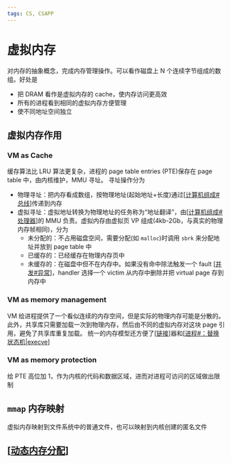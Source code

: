 ```yaml
---
tags: CS, CSAPP
---
```

# 虚拟内存

对内存的抽象概念，完成内存管理操作。可以看作磁盘上 N 个连续字节组成的数组。好处是

- 把 DRAM 看作是虚拟内存的 cache，使内存访问更高效
- 所有的进程看到相同的虚拟内存方便管理
- 使不同地址空间独立

## 虚拟内存作用

### VM as Cache

缓存算法比 LRU 算法更复杂，进程的 page table entries (PTE)保存在 page table 中，由内核维护，MMU 寻址。
寻址操作分为

- 物理寻址：把内存看成数组，按物理地址(起始地址+长度)通过[[计算机组成#总线]]传递到内存
- 虚拟寻址：虚拟地址转换为物理地址的任务称为“地址翻译”，由[[计算机组成#处理器]]的 MMU 负责。虚拟内存由虚拟页 VP 组成(4kb-2Gb，与真实的物理内存帧相同)，分为
  - 未分配的：不占用磁盘空间，需要分配(如 `malloc`)时调用 `sbrk` 来分配地址并放到 page table 中
  - 已缓存的：已经缓存在物理内存页中
  - 未缓存的：在磁盘中但不在内存中。如果没有命中除法触发一个 fault [[并发#异常]]，handler 选择一个 victim 从内存中删除并把 virtual page 存到内存中

### VM as memory management

VM 给进程提供了一个看似连续的内存空间，但是实际的物理内存可能是分散的。
此外，共享库只需要加载一次到物理内存，然后由不同的虚拟内存对这块 page 引用，避免了共享库重复加载。
统一的内存模型还方便了[[链接]]器和[[进程#：替换状态机|execve]]

### VM as memory protection

给 PTE 高位加 1，作为内核的代码和数据区域，进而对进程可访问的区域做出限制

## `mmap` 内存映射

虚拟内存映射到文件系统中的普通文件，也可以映射到内核创建的匿名文件

## [[动态内存分配]]

[//begin]: # "Autogenerated link references for markdown compatibility"
[计算机组成#总线]: 计算机组成.md "计算机组成"
[计算机组成#处理器]: 计算机组成.md "计算机组成"
[并发#异常]: 并发.md "并发"
[链接]: 链接.md "链接"
[进程#：替换状态机|execve]: <../operating system/进程.md> "进程"
[动态内存分配]: 动态内存分配.md "动态内存分配"
[//end]: # "Autogenerated link references"
